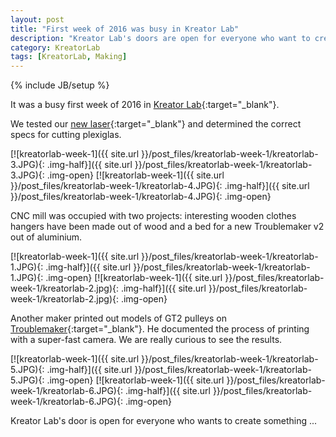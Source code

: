 ```yaml
---
layout: post
title: "First week of 2016 was busy in Kreator Lab"
description: "Kreator Lab's doors are open for everyone who want to create something."
category: KreatorLab
tags: [KreatorLab, Making]
---
```

{% include JB/setup %}

It was a busy first week of 2016 in [Kreator Lab](https://www.facebook.com/kreatorlab/?fref=ts){:target="_blank"}. 

We tested our [new laser](http://irnas.eu/irnas/2016/01/01/new-machine-in-the-house/){:target="_blank"} and determined the correct specs for cutting plexiglas.

[![kreatorlab-week-1]({{ site.url }}/post_files/kreatorlab-week-1/kreatorlab-3.JPG){: .img-half}]({{ site.url }}/post_files/kreatorlab-week-1/kreatorlab-3.JPG){: .img-open}
[![kreatorlab-week-1]({{ site.url }}/post_files/kreatorlab-week-1/kreatorlab-4.JPG){: .img-half}]({{ site.url }}/post_files/kreatorlab-week-1/kreatorlab-4.JPG){: .img-open}

CNC mill was occupied with two projects: interesting wooden clothes hangers have been made out of wood and a bed for a new Troublemaker v2 out of aluminium.

[![kreatorlab-week-1]({{ site.url }}/post_files/kreatorlab-week-1/kreatorlab-1.JPG){: .img-half}]({{ site.url }}/post_files/kreatorlab-week-1/kreatorlab-1.JPG){: .img-open}
[![kreatorlab-week-1]({{ site.url }}/post_files/kreatorlab-week-1/kreatorlab-2.jpg){: .img-half}]({{ site.url }}/post_files/kreatorlab-week-1/kreatorlab-2.jpg){: .img-open}

Another maker printed out models of GT2 pulleys on [Troublemaker](http://irnas.eu/other%20projects/2015/08/28/troublemaker-v2/){:target="_blank"}. He documented the process of printing with a super-fast camera. We are really curious to see the results. 

[![kreatorlab-week-1]({{ site.url }}/post_files/kreatorlab-week-1/kreatorlab-5.JPG){: .img-half}]({{ site.url }}/post_files/kreatorlab-week-1/kreatorlab-5.JPG){: .img-open}
[![kreatorlab-week-1]({{ site.url }}/post_files/kreatorlab-week-1/kreatorlab-6.JPG){: .img-half}]({{ site.url }}/post_files/kreatorlab-week-1/kreatorlab-6.JPG){: .img-open}

Kreator Lab's door is open for everyone who wants to create something ... 



